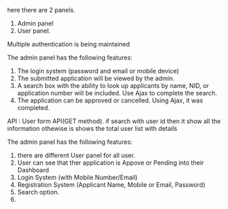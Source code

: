 here there are 2 panels. 
1. Admin panel 
2. User panel.

Multiple authentication is being maintained

The admin panel has the following features:
1. The login system (password and email or mobile device)
3. The submitted application will be viewed by the admin.
4. A search box with the ability to look up applicants by name, NID, or application number will be included. Use Ajax to complete the search.
5. The application can be approved or cancelled. Using Ajax, it was completed.

API : User form API(GET method). if search with user id then it show all the information othewise is shows the total user list with details

The admin panel has the following features:
1. there are different User panel for all user.
2. User can see that ther application is Appove or Pending into their Dashboard
3. Login System (with Mobile Number/Email)
4. Registration System (Applicant Name, Mobile or Email, Password)
5. Search option.
6. 

